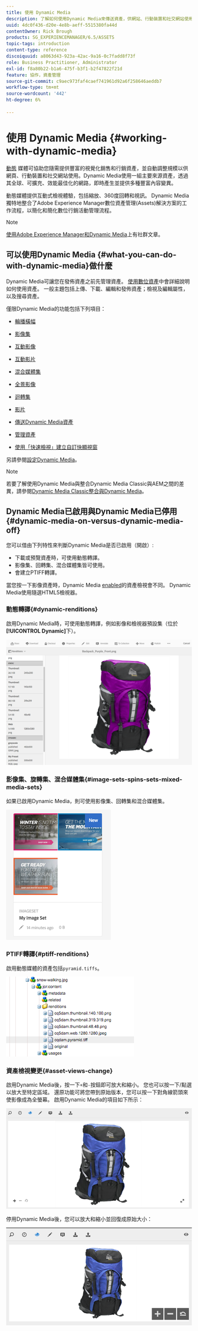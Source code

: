 ```yaml
---
title: 使用 Dynamic Media
description: 了解如何使用Dynamic Media來傳送資產，供網站、行動裝置和社交網站使用。
uuid: 4dc0f436-d20e-4e8b-aeff-5515380fa44d
contentOwner: Rick Brough
products: SG_EXPERIENCEMANAGER/6.5/ASSETS
topic-tags: introduction
content-type: reference
discoiquuid: a8063d43-923a-42ac-9a16-0c7fadd8f73f
role: Business Practitioner, Administrator
exl-id: f8a80b22-b1a6-475f-b3f1-b2f47822f21d
feature: 協作，資產管理
source-git-commit: c9aec973faf4caef741961d92a6f258646aeddb7
workflow-type: tm+mt
source-wordcount: '442'
ht-degree: 6%

---
```


# 使用 Dynamic Media {#working-with-dynamic-media}

[動態](https://www.adobe.com/solutions/web-experience-management/dynamic-media.html) 媒體可協助您隨需提供豐富的視覺化銷售和行銷資產，並自動調整規模以供網頁、行動裝置和社交網站使用。Dynamic Media使用一組主要來源資產，透過其全球、可擴充、效能最佳化的網路，即時產生並提供多種豐富內容變異。

動態媒體提供互動式檢視體驗，包括縮放、360度回轉和視訊。 Dynamic Media獨特地整合了Adobe Experience Manager數位資產管理(Assets)解決方案的工作流程，以簡化和簡化數位行銷活動管理流程。

>[!NOTE]
>
>[使用Adobe Experience Manager和Dynamic Media](https://helpx.adobe.com/experience-manager/using/aem_dynamic_media.html)上有社群文章。

## 可以使用Dynamic Media {#what-you-can-do-with-dynamic-media}做什麼

Dynamic Media可讓您在發佈資產之前先管理資產。 [使用數位資產](manage-assets.md)中會詳細說明如何使用資產。 一般主題包括上傳、下載、編輯和發佈資產；檢視及編輯屬性，以及搜尋資產。

僅限Dynamic Media的功能包括下列項目：

* [輪播橫幅](carousel-banners.md)
* [影像集](image-sets.md)
* [互動影像](interactive-images.md)
* [互動影片](interactive-videos.md)
* [混合媒體集](mixed-media-sets.md)
* [全景影像](panoramic-images.md)

* [迴轉集](spin-sets.md)
* [影片](video.md)
* [傳送Dynamic Media資產](delivering-dynamic-media-assets.md)
* [管理資產](managing-assets.md)
* [使用「快速檢視」建立自訂快顯視窗](custom-pop-ups.md)

另請參閱[設定Dynamic Media](administering-dynamic-media.md)。

>[!NOTE]
>
>若要了解使用Dynamic Media與整合Dynamic Media Classic與AEM之間的差異，請參閱[Dynamic Media Classic整合與Dynamic Media](/help/sites-administering/scene7.md#aem-scene-integration-versus-dynamic-media)。

## Dynamic Media已啟用與Dynamic Media已停用{#dynamic-media-on-versus-dynamic-media-off}

您可以借由下列特性來判斷Dynamic Media是否已啟用（開啟）:

* 下載或預覽資產時，可使用動態轉譯。
* 影像集、回轉集、混合媒體集皆可使用。
* 會建立PTIFF轉譯。

當您按一下影像資產時，Dynamic Media [enabled](config-dynamic.md#enabling-dynamic-media)的資產檢視會不同。 Dynamic Media使用隨選HTML5檢視器。

### 動態轉譯{#dynamic-renditions}

啟用Dynamic Media時，可使用動態轉譯，例如影像和檢視器預設集（位於&#x200B;**[!UICONTROL Dynamic]**&#x200B;下）。

![chlimage_1-358](assets/chlimage_1-358.png)

### 影像集、旋轉集、混合媒體集{#image-sets-spins-sets-mixed-media-sets}

如果已啟用Dynamic Media，則可使用影像集、回轉集和混合媒體集。

![chlimage_1-359](assets/chlimage_1-359.png)

### PTIFF轉譯{#ptiff-renditions}

啟用動態媒體的資產包括`pyramid.tiffs`。

![chlimage_1-360](assets/chlimage_1-360.png)

### 資產檢視變更{#asset-views-change}

啟用Dynamic Media後，按一下`+`和`-`按鈕即可放大和縮小。 您也可以按一下/點選以放大至特定區域。 還原功能可將您帶到原始版本，您可以按一下對角線箭頭來使影像成為全螢幕。 啟用Dynamic Media的項目如下所示：

![chlimage_1-361](assets/chlimage_1-361.png)

停用Dynamic Media後，您可以放大和縮小並回復成原始大小：

![chlimage_1-362](assets/chlimage_1-362.png)
